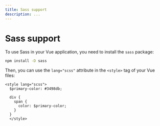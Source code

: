 ```yaml
---
title: Sass support
description: ...
---
```


# Sass support

To use Sass in your Vue application, you need to install the `sass` package:

```bash
npm install -D sass
```

Then, you can use the `lang="scss"` attribute in the `<style>` tag of your Vue files:

```vue [app.vue]
<style lang="scss">
  $primary-color: #3498db;

  div {
    span {
      color: $primary-color;
    }
  }
  </style>
```
